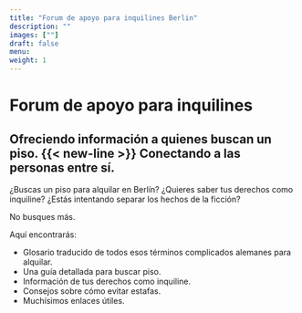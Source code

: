 ```yaml
---
title: "Forum de apoyo para inquilines Berlin"
description: ""
images: [""]
draft: false
menu: 
weight: 1
---
```


# Forum de apoyo para inquilines
## Ofreciendo información a quienes buscan un piso. {{< new-line >}} Conectando a las personas entre sí.

¿Buscas un piso para alquilar en Berlín?
¿Quieres saber tus derechos como inquiline?
¿Estás intentando separar los hechos de la ficción? 

No busques más.

Aquí encontrarás:
- Glosario traducido de todos esos términos complicados alemanes para alquilar.
- Una guía detallada para buscar piso.
- Información de tus derechos como inquiline.
- Consejos sobre cómo evitar estafas.
- Muchísimos enlaces útiles.



